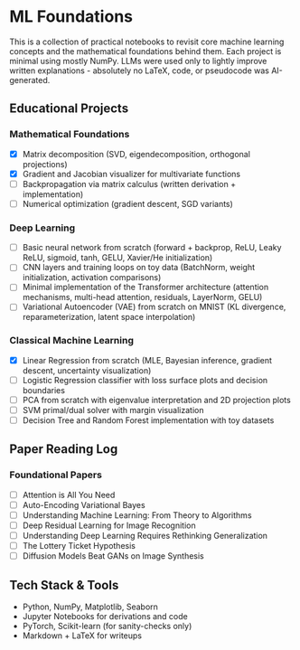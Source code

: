 # ML Foundations

This is a collection of practical notebooks to revisit core machine learning concepts and the mathematical foundations behind them. Each project is minimal using mostly NumPy. LLMs were used only to lightly improve written explanations - absolutely no LaTeX, code, or pseudocode was AI-generated.

## Educational Projects

### Mathematical Foundations
- [x] Matrix decomposition (SVD, eigendecomposition, orthogonal projections)
- [x] Gradient and Jacobian visualizer for multivariate functions
- [ ] Backpropagation via matrix calculus (written derivation + implementation)
- [ ] Numerical optimization (gradient descent, SGD variants)

### Deep Learning
- [ ] Basic neural network from scratch (forward + backprop, ReLU, Leaky ReLU, sigmoid, tanh, GELU, Xavier/He initialization)
- [ ] CNN layers and training loops on toy data (BatchNorm, weight initialization, activation comparisons)
- [ ] Minimal implementation of the Transformer architecture (attention mechanisms, multi-head attention, residuals, LayerNorm, GELU)
- [ ] Variational Autoencoder (VAE) from scratch on MNIST (KL divergence, reparameterization, latent space interpolation)

### Classical Machine Learning
- [x] Linear Regression from scratch (MLE, Bayesian inference, gradient descent, uncertainty visualization)
- [ ] Logistic Regression classifier with loss surface plots and decision boundaries  
- [ ] PCA from scratch with eigenvalue interpretation and 2D projection plots  
- [ ] SVM primal/dual solver with margin visualization  
- [ ] Decision Tree and Random Forest implementation with toy datasets

## Paper Reading Log

### Foundational Papers
- [ ] Attention is All You Need
- [ ] Auto-Encoding Variational Bayes
- [ ] Understanding Machine Learning: From Theory to Algorithms
- [ ] Deep Residual Learning for Image Recognition
- [ ] Understanding Deep Learning Requires Rethinking Generalization
- [ ] The Lottery Ticket Hypothesis
- [ ] Diffusion Models Beat GANs on Image Synthesis

## Tech Stack & Tools

- Python, NumPy, Matplotlib, Seaborn
- Jupyter Notebooks for derivations and code
- PyTorch, Scikit-learn (for sanity-checks only)
- Markdown + LaTeX for writeups

